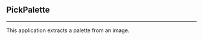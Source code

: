 ## PickPalette
----------------------------------
This application extracts a palette from an image.
